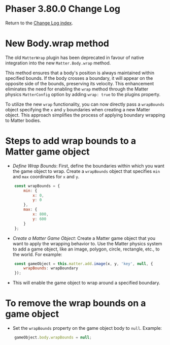 # Phaser 3.80.0 Change Log

Return to the [Change Log index](CHANGELOG-v3.85.md).

# New Body.wrap method

The old `MatterWrap` plugin has been deprecated in favour of native integration into the new `Matter.Body.wrap` method.

This method ensures that a body's position is always maintained within specified bounds. If the body crosses a boundary, it will appear on the opposite side of the bounds, preserving its velocity. This enhancement eliminates the need for enabling the `wrap` method through the Matter physics `MatterConfig` option by adding `wrap: true` to the plugins property.

To utilize the new `wrap` functionality, you can now directly pass a `wrapBounds` object specifying the `x` and `y` boundaries when creating a new Matter object. This approach simplifies the process of applying boundary wrapping to Matter bodies.

# Steps to add wrap bounds to a Matter game object

- *Define Wrap Bounds*: First, define the boundaries within which you want the game object to wrap. Create a `wrapBounds` object that specifies `min` and `max` coordinates for `x` and `y`.
```js
    const wrapBounds = {
        min: {
            x: 0,
            y: 0
        },
        max: {
            x: 800,
            y: 600
        }
    };
```
- *Create a Matter Game Object*: Create a Matter game object that you want to apply the wrapping behavior to. Use the Matter physics system to add a game object, like an image, polygon, circle, rectangle, etc., to the world. For example:
```js
    const gameObject = this.matter.add.image(x, y, 'key', null, {
        wrapBounds: wrapBoundary 
    });
```
- This will enable the game object to wrap around a specified boundary.

# To remove the wrap bounds on a game object

- Set the `wrapBounds` property on the game object body to `null`. Example:
```js
    gameObject.body.wrapBounds = null;
```